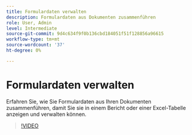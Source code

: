 ```yaml
---
title: Formulardaten verwalten
description: Formulardaten aus Dokumenten zusammenführen
role: User, Admin
level: Intermediate
source-git-commit: 9d4c634f9f0b136cbd184051f51f128856a96615
workflow-type: tm+mt
source-wordcount: '37'
ht-degree: 0%

---
```


# Formulardaten verwalten

Erfahren Sie, wie Sie Formulardaten aus Ihren Dokumenten zusammenführen, damit Sie sie in einem Bericht oder einer Excel-Tabelle anzeigen und verwalten können.

>[!VIDEO](https://video.tv.adobe.com/v/3419330?quality=12&learn=on&hidetitle=true)
